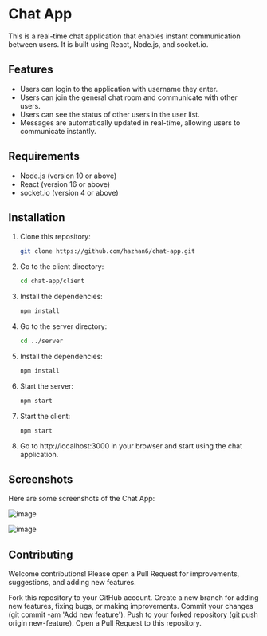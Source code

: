 
# Chat App

This is a real-time chat application that enables instant communication between users. It is built using React, Node.js, and socket.io.

## Features

- Users can login to the application with username they enter.
- Users can join the general chat room and communicate with other users.
- Users can see the status of other users in the user list.
- Messages are automatically updated in real-time, allowing users to communicate instantly.

## Requirements

- Node.js (version 10 or above)
- React (version 16 or above)
- socket.io (version 4 or above)

## Installation

1. Clone this repository:
   ```bash
   git clone https://github.com/hazhan6/chat-app.git

2. Go to the client directory:
   ```bash
   cd chat-app/client

3. Install the dependencies:
   ```bash
   npm install

4. Go to the server directory:
   ```bash
   cd ../server

5. Install the dependencies:
   ```bash
   npm install

6. Start the server:
   ```bash
   npm start

7. Start the client:
   ```bash
   npm start

8. Go to http://localhost:3000 in your browser and start using the chat application.



## Screenshots

Here are some screenshots of the Chat App:

![image](https://github.com/hazhan6/chat-app/assets/81991258/c40f22c7-4b97-4337-bd1c-64dcf4cacf34)

![image](https://github.com/hazhan6/chat-app/assets/81991258/7e3b41c9-c89c-46fb-9479-f3e2387f162c)



## Contributing

Welcome contributions! Please open a Pull Request for improvements, suggestions, and adding new features.

Fork this repository to your GitHub account.
Create a new branch for adding new features, fixing bugs, or making improvements.
Commit your changes (git commit -am 'Add new feature').
Push to your forked repository (git push origin new-feature).
Open a Pull Request to this repository.


